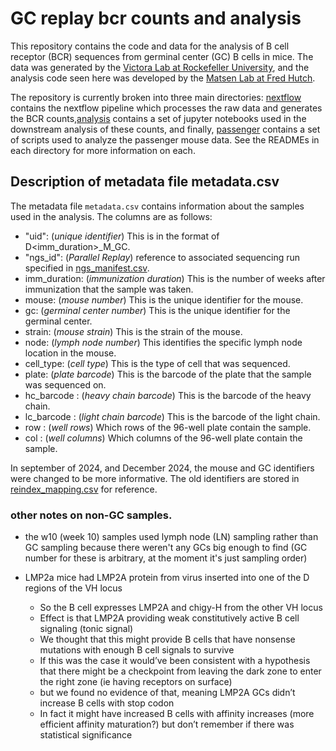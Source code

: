 # GC replay bcr counts and analysis

This repository contains the code and data for the analysis of B cell receptor (BCR) sequences from germinal center (GC) B cells in mice. The data was generated by the
[Victora Lab at Rockefeller University](https://www.germinal.center/), and the analysis code seen here was developed by the [Matsen Lab at Fred Hutch](https://matsen.fredhutch.org/).

The repository is currently broken into three main directories: [nextflow](nextflow/) contains the nextflow pipeline which processes the raw data and generates the BCR counts,[analysis](analysis/) contains a set of jupyter notebooks used in the downstream analysis of these counts, and finally, [passenger](passenger/) contains a set of scripts used to analyze the passenger mouse data. See the READMEs in each directory for more information on each.


## Description of metadata file metadata.csv

The metadata file `metadata.csv` contains information about the samples used in the analysis. The columns are as follows:

- "uid": (_unique identifier_) This is in the format of D<imm_duration>_M<mouse>_GC<gc>. 
- "ngs_id": (_Parallel Replay_) reference to associated sequencing run specified in [ngs_manifest.csv](ngs_manifest.csv).
- imm_duration: (_immunization duration_) This is the number of weeks after immunization that the sample was taken.
- mouse: (_mouse number_) This is the unique identifier for the mouse.
- gc: (_germinal center number_) This is the unique identifier for the germinal center.
- strain: (_mouse strain_) This is the strain of the mouse.
- node: (_lymph node number_) This identifies the specific lymph node location in the mouse.
- cell_type: (_cell type_) This is the type of cell that was sequenced.
- plate: (_plate barcode_) This is the barcode of the plate that the sample was sequenced on.
- hc_barcode : (_heavy chain barcode_) This is the barcode of the heavy chain.
- lc_barcode : (_light chain barcode_) This is the barcode of the light chain.
- row : (_well rows_) Which rows of the 96-well plate contain the sample.
- col : (_well columns_) Which columns of the 96-well plate contain the sample.

In september of 2024, and December 2024, the mouse and GC identifiers were changed to be more informative. The old identifiers are stored in [reindex_mapping.csv](reindex_mapping.csv) for reference.


### other notes on non-GC samples.

- the w10 (week 10) samples used lymph node (LN) sampling rather than GC sampling because there weren't any GCs big enough to find (GC number for these is arbitrary, at the moment it's just sampling order)                                                                                      

- LMP2a mice had LMP2A protein from virus inserted into one of the D regions of the VH locus
    - So the B cell expresses LMP2A and chigy-H from the other VH locus
    - Effect is that LMP2A providing weak constitutively active B cell signaling (tonic signal)
    - We thought that this might provide B cells that have nonsense mutations with enough B cell signals to survive
    - If this was the case it would’ve been consistent with a hypothesis that there might be a checkpoint from leaving the dark zone to enter the right zone (ie having receptors on surface)
    - but we found no evidence of that, meaning LMP2A GCs didn’t increase B cells with stop codon
    - In fact it might have increased B cells with affinity increases (more efficient affinity maturation?) but don’t remember if there was statistical significance